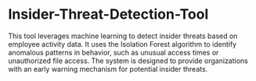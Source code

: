 # Insider-Threat-Detection-Tool
This tool leverages machine learning to detect insider threats based on employee activity data. It uses the Isolation Forest algorithm to identify anomalous patterns in behavior, such as unusual access times or unauthorized file access. The system is designed to provide organizations with an early warning mechanism for potential insider threats.
